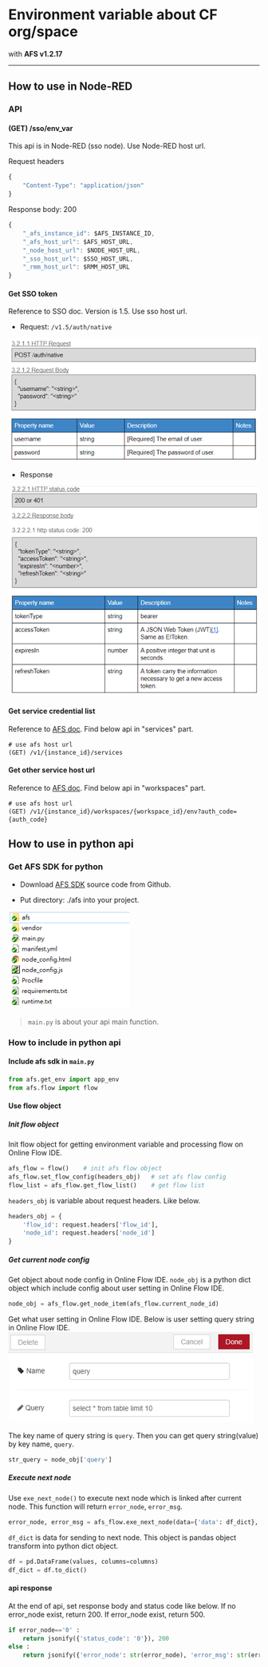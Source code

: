 # Environment variable about CF org/space

with **AFS v1.2.17**

---

## How to use in Node-RED

### API

#### (GET) /sso/env_var
This api is in Node-RED (sso node). Use Node-RED host url.

Request headers
```js
{
    "Content-Type": "application/json"
}
```

Response body: 200
```js
{
    "_afs_instance_id": $AFS_INSTANCE_ID,
    "_afs_host_url": $AFS_HOST_URL,
    "_node_host_url": $NODE_HOST_URL,
    "_sso_host_url": $SSO_HOST_URL,
    "_rmm_host_url": $RMM_HOST_URL
}
```


#### Get SSO token
Reference to SSO doc. Version is 1.5. Use sso host url.
+ Request: `/v1.5/auth/native`

![Request api](./img/get_token_request.png)
+ Response

![Response api](./img/get_token_response.png)


#### Get service credential list
Reference to [AFS doc](https://portal-afs-develop.iii-arfa.com/swagger). Find below api in "services" part.
```
# use afs host url
(GET) /v1/{instance_id}/services
```


#### Get other service host url
Reference to [AFS doc](https://portal-afs-develop.iii-arfa.com/swagger). Find below api in "workspaces" part.
```
# use afs host url
(GET) /v1/{instance_id}/workspaces/{workspace_id}/env?auth_code={auth_code}
```


## How to use in python api

### Get AFS SDK for python

+ Download [AFS SDK](https://github.com/benchuang11046/afs) source code from Github.

+ Put directory: ./afs into your project.

![afs dir](./img/afs_dir.png)
> `main.py` is about your api main function.


### How to include in python api

#### Include afs sdk in `main.py`

```python
from afs.get_env import app_env 
from afs.flow import flow
```

#### Use flow object

##### Init flow object
Init flow object for getting environment variable and processing flow on Online Flow IDE.
```python
afs_flow = flow()    # init afs flow object
afs_flow.set_flow_config(headers_obj)   # set afs flow config
flow_list = afs_flow.get_flow_list()    # get flow list
```

`headers_obj` is variable about request headers. Like below.
```python  
headers_obj = {
    'flow_id': request.headers['flow_id'],
    'node_id': request.headers['node_id']
}
```

##### Get current node config

Get object about node config in Online Flow IDE.
`node_obj` is a python dict object which include config about user setting in Online Flow IDE.
```python
node_obj = afs_flow.get_node_item(afs_flow.current_node_id)
```

Get what user setting in Online Flow IDE. Below is user setting query string in Online Flow IDE.
![set query string](./img/flow_ide_setting_ui.png)

The key name of query string is `query`. Then you can get query string(value) by key name, `query`.
```python
str_query = node_obj['query']
```

##### Execute next node

Use `exe_next_node()` to execute next node which is linked after current node. This function will return `error_node`, `error_msg`.
```python
error_node, error_msg = afs_flow.exe_next_node(data={'data': df_dict}, next_list=None, debug=False)
```

`df_dict` is data for sending to next node. This object is pandas object transform into python dict object.
```python
df = pd.DataFrame(values, columns=columns)
df_dict = df.to_dict() 
```

#### api response

At the end of api, set response body and status code like below. If no error_node exist, return 200. If error_node exist, return 500.
```python
if error_node=='0' :
    return jsonify({'status_code': '0'}), 200
else :
    return jsonify({'error_node': str(error_node), 'error_msg': str(error_msg)}), 500
```


